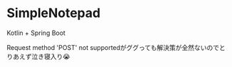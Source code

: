 # SimpleNotepad

Kotlin + Spring Boot

Request method 'POST' not supportedがググっても解決策が全然ないのでとりあえず泣き寝入り😭
